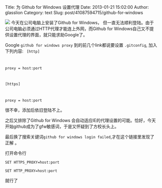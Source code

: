 Title: 为 Github for Windows 设置代理
Date: 2013-01-21 15:02:00
Author: glasslion
Category: text
Slug: post/41087594715/github-for-windows

![](http://media.tumblr.com/db9859f4cabcd6dadacaf2252f4409d0/tumblr_inline_mi9vwpAoAt1qz4rgp.jpg)
今天在公司电脑上安装了Github for Windows， 但一直无法顺利登陆。由于公司电脑必须通过HTTP代理才能连上外网，而Github for Windows自己又不提供设置代理的界面，就只能求助Google了。

Google `github for windows proxy` 到的前几个link都说要设置 `.gitconfig`, 加入下列内容:
<code>
[http]

proxy = host:port

[https]

proxy = host:port
</code>

很不幸，添加后依旧登陆不上。

之后又排除了Github for Windows 会自动适应IE的代理设置的可能。恰好，今天开始github成为了gfw敏感词，于是又怀疑到了方校长头上。

最后换了搜索关键词`github for windows login failed`,才在这个链接里发现了正解 。[](https://github.com/heroku/heroku/issues/319)


打开命令行

`SET HTTPS_PROXY=host:port`

`SET HTTP_PROXY=host:port`

就行了
